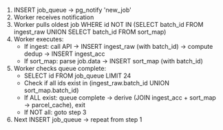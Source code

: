 1. INSERT job_queue → pg_notify 'new_job'
2. Worker receives notification
3. Worker pulls oldest job WHERE id NOT IN (SELECT batch_id FROM ingest_raw UNION SELECT batch_id FROM sort_map)
4. Worker executes:
   - If ingest: call API → INSERT ingest_raw (with batch_id) → compute dedup → INSERT ingest_acc
   - If sort_map: parse job.data → INSERT sort_map (with batch_id)
5. Worker checks queue complete:
   - SELECT id FROM job_queue LIMIT 24
   - Check if all ids exist in (ingest_raw.batch_id UNION sort_map.batch_id)
   - If ALL exist: queue complete → derive (JOIN ingest_acc + sort_map → parcel_cache), exit
   - If NOT all: goto step 3
6. Next INSERT job_queue → repeat from step 1
